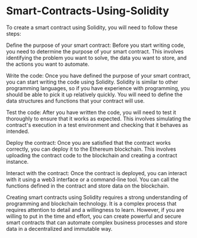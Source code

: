 # Smart-Contracts-Using-Solidity

To create a smart contract using Solidity, you will need to follow these steps:

Define the purpose of your smart contract: Before you start writing code, you need to determine the purpose of your smart contract. This involves identifying the problem you want to solve, the data you want to store, and the actions you want to automate.

Write the code: Once you have defined the purpose of your smart contract, you can start writing the code using Solidity. Solidity is similar to other programming languages, so if you have experience with programming, you should be able to pick it up relatively quickly. You will need to define the data structures and functions that your contract will use.

Test the code: After you have written the code, you will need to test it thoroughly to ensure that it works as expected. This involves simulating the contract's execution in a test environment and checking that it behaves as intended.

Deploy the contract: Once you are satisfied that the contract works correctly, you can deploy it to the Ethereum blockchain. This involves uploading the contract code to the blockchain and creating a contract instance.

Interact with the contract: Once the contract is deployed, you can interact with it using a web3 interface or a command-line tool. You can call the functions defined in the contract and store data on the blockchain.

Creating smart contracts using Solidity requires a strong understanding of programming and blockchain technology. It is a complex process that requires attention to detail and a willingness to learn. However, if you are willing to put in the time and effort, you can create powerful and secure smart contracts that can automate complex business processes and store data in a decentralized and immutable way.
